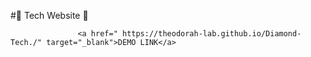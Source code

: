 #💎  Tech Website 🌟





                   <a href=" https://theodorah-lab.github.io/Diamond-Tech./" target="_blank">DEMO LINK</a>

